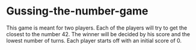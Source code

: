 # Gussing-the-number-game
This game is meant for two players. Each of the players will try to get the closest to the number 42. The winner will be decided by his score and the lowest number of turns. Each player starts off with an initial score of 0.
